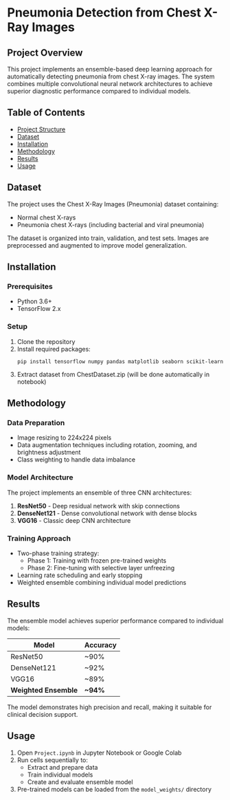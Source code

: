 # Pneumonia Detection from Chest X-Ray Images

## Project Overview
This project implements an ensemble-based deep learning approach for automatically detecting pneumonia from chest X-ray images. The system combines multiple convolutional neural network architectures to achieve superior diagnostic performance compared to individual models.

## Table of Contents
- [Project Structure](#project-structure)
- [Dataset](#dataset)
- [Installation](#installation)
- [Methodology](#methodology)
- [Results](#results)
- [Usage](#usage)

## Dataset
The project uses the Chest X-Ray Images (Pneumonia) dataset containing:
- Normal chest X-rays
- Pneumonia chest X-rays (including bacterial and viral pneumonia)

The dataset is organized into train, validation, and test sets. Images are preprocessed and augmented to improve model generalization.

## Installation

### Prerequisites
- Python 3.6+
- TensorFlow 2.x

### Setup
1. Clone the repository
2. Install required packages:
   ```
   pip install tensorflow numpy pandas matplotlib seaborn scikit-learn
   ```
3. Extract dataset from ChestDataset.zip (will be done automatically in notebook)

## Methodology

### Data Preparation
- Image resizing to 224x224 pixels
- Data augmentation techniques including rotation, zooming, and brightness adjustment
- Class weighting to handle data imbalance

### Model Architecture
The project implements an ensemble of three CNN architectures:
1. **ResNet50** - Deep residual network with skip connections
2. **DenseNet121** - Dense convolutional network with dense blocks
3. **VGG16** - Classic deep CNN architecture

### Training Approach
- Two-phase training strategy:
  - Phase 1: Training with frozen pre-trained weights
  - Phase 2: Fine-tuning with selective layer unfreezing
- Learning rate scheduling and early stopping
- Weighted ensemble combining individual model predictions

## Results
The ensemble model achieves superior performance compared to individual models:

| Model | Accuracy |
|-------|----------|
| ResNet50 | ~90% |
| DenseNet121 | ~92% |
| VGG16 | ~89% |
| **Weighted Ensemble** | **~94%** |

The model demonstrates high precision and recall, making it suitable for clinical decision support.

## Usage
1. Open `Project.ipynb` in Jupyter Notebook or Google Colab
2. Run cells sequentially to:
   - Extract and prepare data
   - Train individual models
   - Create and evaluate ensemble model
3. Pre-trained models can be loaded from the `model_weights/` directory

